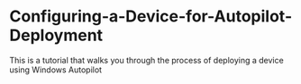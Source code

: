 # Configuring-a-Device-for-Autopilot-Deployment
This is a tutorial that walks you through the process of deploying a device using Windows Autopilot

